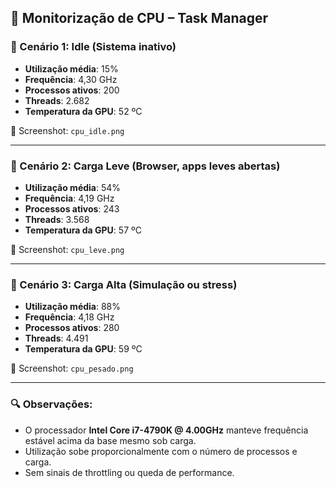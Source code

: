 ## 🧠 Monitorização de CPU – Task Manager

### 🔹 Cenário 1: Idle (Sistema inativo)

- **Utilização média**: 15%
- **Frequência**: 4,30 GHz
- **Processos ativos**: 200
- **Threads**: 2.682
- **Temperatura da GPU**: 52 ºC

📁 Screenshot: `cpu_idle.png`

---

### 🔹 Cenário 2: Carga Leve (Browser, apps leves abertas)

- **Utilização média**: 54%
- **Frequência**: 4,19 GHz
- **Processos ativos**: 243
- **Threads**: 3.568
- **Temperatura da GPU**: 57 ºC

📁 Screenshot: `cpu_leve.png`

---

### 🔹 Cenário 3: Carga Alta (Simulação ou stress)

- **Utilização média**: 88%
- **Frequência**: 4,18 GHz
- **Processos ativos**: 280
- **Threads**: 4.491
- **Temperatura da GPU**: 59 ºC

📁 Screenshot: `cpu_pesado.png`

---

### 🔍 Observações:

- O processador **Intel Core i7-4790K @ 4.00GHz** manteve frequência estável acima da base mesmo sob carga.
- Utilização sobe proporcionalmente com o número de processos e carga.
- Sem sinais de throttling ou queda de performance.
